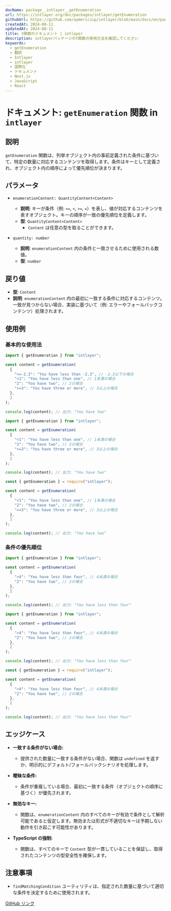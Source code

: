 ```yaml
---
docName: package__intlayer__getEnumeration
url: https://intlayer.org/doc/packages/intlayer/getEnumeration
githubUrl: https://github.com/aymericzip/intlayer/blob/main/docs/en/packages/intlayer/getEnumeration.md
createdAt: 2024-08-11
updatedAt: 2024-08-11
title: t関数のドキュメント | intlayer
description: intlayerパッケージのt関数の使用方法を確認してください
keywords:
  - getEnumeration
  - 翻訳
  - Intlayer
  - intlayer
  - 国際化
  - ドキュメント
  - Next.js
  - JavaScript
  - React
---
```


# ドキュメント: `getEnumeration` 関数 in `intlayer`

## 説明

`getEnumeration` 関数は、列挙オブジェクト内の事前定義された条件に基づいて、特定の数量に対応するコンテンツを取得します。条件はキーとして定義され、オブジェクト内の順序によって優先順位が決まります。

## パラメータ

- `enumerationContent: QuantityContent<Content>`

  - **説明**: キーが条件（例: `<=`, `<`, `>=`, `=`）を表し、値が対応するコンテンツを表すオブジェクト。キーの順序が一致の優先順位を定義します。
  - **型**: `QuantityContent<Content>`
    - `Content` は任意の型を取ることができます。

- `quantity: number`

  - **説明**: `enumerationContent` 内の条件と一致させるために使用される数値。
  - **型**: `number`

## 戻り値

- **型**: `Content`
- **説明**: `enumerationContent` 内の最初に一致する条件に対応するコンテンツ。一致が見つからない場合、実装に基づいて（例: エラーやフォールバックコンテンツ）処理されます。

## 使用例

### 基本的な使用法

```typescript codeFormat="typescript"
import { getEnumeration } from "intlayer";

const content = getEnumeration(
  {
    "<=-2.3": "You have less than -2.3", // -2.3以下の場合
    "<1": "You have less than one", // 1未満の場合
    "2": "You have two", // 2の場合
    ">=3": "You have three or more", // 3以上の場合
  },
  2
);

console.log(content); // 出力: "You have two"
```

```javascript codeFormat="esm"
import { getEnumeration } from "intlayer";

const content = getEnumeration(
  {
    "<1": "You have less than one", // 1未満の場合
    "2": "You have two", // 2の場合
    ">=3": "You have three or more", // 3以上の場合
  },
  2
);

console.log(content); // 出力: "You have two"
```

```javascript codeFormat="commonjs"
const { getEnumeration } = require("intlayer");

const content = getEnumeration(
  {
    "<1": "You have less than one", // 1未満の場合
    "2": "You have two", // 2の場合
    ">=3": "You have three or more", // 3以上の場合
  },
  2
);

console.log(content); // 出力: "You have two"
```

### 条件の優先順位

```typescript codeFormat="typescript"
import { getEnumeration } from "intlayer";

const content = getEnumeration(
  {
    "<4": "You have less than four", // 4未満の場合
    "2": "You have two", // 2の場合
  },
  2
);

console.log(content); // 出力: "You have less than four"
```

```javascript codeFormat="esm"
import { getEnumeration } from "intlayer";

const content = getEnumeration(
  {
    "<4": "You have less than four", // 4未満の場合
    "2": "You have two", // 2の場合
  },
  2
);

console.log(content); // 出力: "You have less than four"
```

```javascript codeFormat="commonjs"
const { getEnumeration } = require("intlayer");

const content = getEnumeration(
  {
    "<4": "You have less than four", // 4未満の場合
    "2": "You have two", // 2の場合
  },
  2
);

console.log(content); // 出力: "You have less than four"
```

## エッジケース

- **一致する条件がない場合:**

  - 提供された数量に一致する条件がない場合、関数は `undefined` を返すか、明示的にデフォルト/フォールバックシナリオを処理します。

- **曖昧な条件:**

  - 条件が重複している場合、最初に一致する条件（オブジェクトの順序に基づく）が優先されます。

- **無効なキー:**

  - 関数は、`enumerationContent` 内のすべてのキーが有効で条件として解析可能であると仮定します。無効または形式が不適切なキーは予期しない動作を引き起こす可能性があります。

- **TypeScript の強制:**
  - 関数は、すべてのキーで `Content` 型が一貫していることを保証し、取得されたコンテンツの型安全性を確保します。

## 注意事項

- `findMatchingCondition` ユーティリティは、指定された数量に基づいて適切な条件を決定するために使用されます。

[GitHub リンク](https://github.com/aymericzip/intlayer/blob/main/docs/ja/**/*.md)
